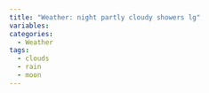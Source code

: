 ```yaml
---
title: "Weather: night partly cloudy showers lg"
variables:
categories:
  - Weather
tags:
  - clouds
  - rain
  - moon
---
```

